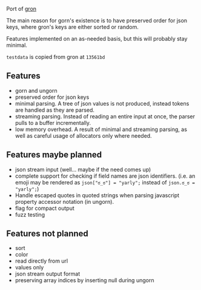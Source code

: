 Port of [gron](https://github.com/tomnomnom/gron)

The main reason for gorn's existence is to have preserved order for json keys, where gron's keys are either sorted or random.

Features implemented on an as-needed basis, but this will probably stay minimal.

`testdata` is copied from gron at `13561bd`

## Features
- gorn and ungorn
- preserved order for json keys
- minimal parsing. A tree of json values is not produced, instead tokens are handled as they are parsed.
- streaming parsing. Instead of reading an entire input at once, the parser pulls to a buffer incrementally.
- low memory overhead. A result of minimal and streaming parsing, as well as careful usage of allocators only where needed.

## Features maybe planned
- json stream input (well... maybe if the need comes up)
- complete support for checking if field names are json identifiers. (i.e. an emoji may be rendered as `json["ಠ_ಠ"] = "yarly";` instead of `json.ಠ_ಠ = "yarly";`)
- Handle escaped quotes in quoted strings when parsing javascript property accessor notation (in ungorn).
- flag for compact output
- fuzz testing

## Features not planned
- sort
- color
- read directly from url
- values only
- json stream output format
- preserving array indices by inserting null during ungorn
